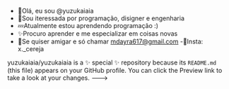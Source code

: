 - 🍥Olá, eu sou @yuzukaiaia
- 🌙Sou iteressada por programação, disigner e engenharia
- 💤Atualmente estou aprendendo programação :)
- ✨Procuro aprender e me especializar em coisas novas
- 🎃Se quiser amigar e só chamar  mdayra617@gmail.com
-💫Insta: x._cereja 


yuzukaiaia/yuzukaiaia is a ✨ special ✨ repository because its `README.md` (this file) appears on your GitHub profile.
You can click the Preview link to take a look at your changes.
--->

